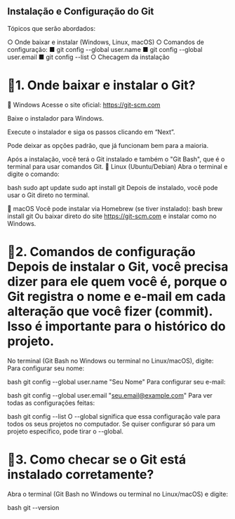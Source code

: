 ## Instalação e Configuração do Git

Tópicos que serão abordados:

○ Onde baixar e instalar (Windows, Linux, macOS) ○ Comandos de configuração: ■ git config --global user.name ■ git config --global user.email ■ git config --list ○ Checagem da instalação

# 🔹1. Onde baixar e instalar o Git?

🔸 Windows Acesse o site oficial: https://git-scm.com

Baixe o instalador para Windows.

Execute o instalador e siga os passos clicando em “Next”.

Pode deixar as opções padrão, que já funcionam bem para a maioria.

Após a instalação, você terá o Git instalado e também o "Git Bash", que é o terminal para usar comandos Git.
🔸 Linux (Ubuntu/Debian) Abra o terminal e digite o comando:

bash sudo apt update sudo apt install git Depois de instalado, você pode usar o Git direto no terminal.

🔸 macOS Você pode instalar via Homebrew (se tiver instalado): bash brew install git Ou baixar direto do site https://git-scm.com e instalar como no Windows.

# 🔹2. Comandos de configuração Depois de instalar o Git, você precisa dizer para ele quem você é, porque o Git registra o nome e e-mail em cada alteração que você fizer (commit). Isso é importante para o histórico do projeto.

No terminal (Git Bash no Windows ou terminal no Linux/macOS), digite: Para configurar seu nome:

bash git config --global user.name "Seu Nome" Para configurar seu e-mail:

bash git config --global user.email "seu.email@example.com" Para ver todas as configurações feitas:

bash git config --list O --global significa que essa configuração vale para todos os seus projetos no computador. Se quiser configurar só para um projeto específico, pode tirar o --global.

# 🔹3. Como checar se o Git está instalado corretamente? 

Abra o terminal (Git Bash no Windows ou terminal no Linux/macOS) e digite:

bash git --version